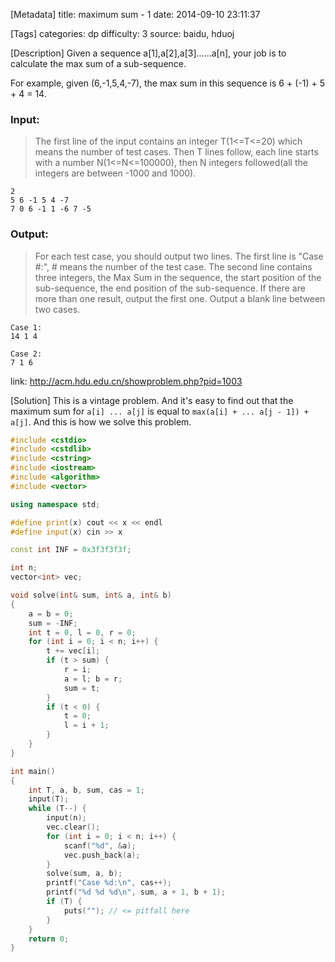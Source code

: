 [Metadata]
title: maximum sum - 1
date: 2014-09-10 23:11:37 

[Tags]
categories: dp
difficulty: 3
source: baidu, hduoj

[Description]
Given a sequence a[1],a[2],a[3]......a[n], your job is to calculate the max sum of a sub-sequence.

For example, given (6,-1,5,4,-7), the max sum in this sequence is 6 + (-1) + 5 + 4 = 14.

### Input:

> The first line of the input contains an integer T(1<=T<=20) which means the number of test cases. Then T lines follow, each line starts with a number N(1<=N<=100000), then N integers followed(all the integers are between -1000 and 1000).

```
2
5 6 -1 5 4 -7
7 0 6 -1 1 -6 7 -5
```

### Output:

> For each test case, you should output two lines. The first line is "Case #:", # means the number of the test case. The second line contains three integers, the Max Sum in the sequence, the start position of the sub-sequence, the end position of the sub-sequence. If there are more than one result, output the first one. Output a blank line between two cases.

```
Case 1:
14 1 4

Case 2:
7 1 6
```

link: http://acm.hdu.edu.cn/showproblem.php?pid=1003

[Solution]
This is a vintage problem. And it's easy to find out that the maximum sum for ``a[i] ... a[j]`` is equal to ``max(a[i] + ... a[j - 1]) + a[j]``. And this is how we solve this problem.

```cpp
#include <cstdio>
#include <cstdlib>
#include <cstring>
#include <iostream>
#include <algorithm>
#include <vector>

using namespace std;

#define print(x) cout << x << endl
#define input(x) cin >> x

const int INF = 0x3f3f3f3f;

int n;
vector<int> vec;

void solve(int& sum, int& a, int& b)
{
    a = b = 0;
    sum = -INF;
    int t = 0, l = 0, r = 0;
    for (int i = 0; i < n; i++) {
        t += vec[i];
        if (t > sum) {
            r = i;
            a = l; b = r;
            sum = t;
        }
        if (t < 0) {
            t = 0;
            l = i + 1;
        }
    }
}

int main()
{
    int T, a, b, sum, cas = 1;
    input(T);
    while (T--) {
        input(n);
        vec.clear();
        for (int i = 0; i < n; i++) {
            scanf("%d", &a);
            vec.push_back(a);
        }
        solve(sum, a, b);
        printf("Case %d:\n", cas++);
        printf("%d %d %d\n", sum, a + 1, b + 1);
        if (T) {
            puts(""); // <= pitfall here
        }
    }
    return 0;
}
```
